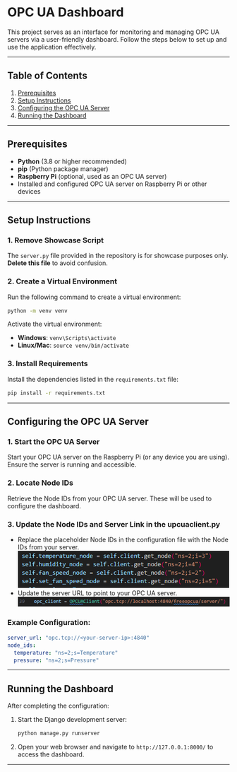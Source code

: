 # OPC UA Dashboard

This project serves as an interface for monitoring and managing OPC UA servers via a user-friendly dashboard. Follow the steps below to set up and use the application effectively.

---

## Table of Contents
1. [Prerequisites](#prerequisites)
2. [Setup Instructions](#setup-instructions)
3. [Configuring the OPC UA Server](#configuring-the-opc-ua-server)
4. [Running the Dashboard](#running-the-dashboard)

---

## Prerequisites

- **Python** (3.8 or higher recommended)
- **pip** (Python package manager)
- **Raspberry Pi** (optional, used as an OPC UA server)
- Installed and configured OPC UA server on Raspberry Pi or other devices

---

## Setup Instructions

### 1. Remove Showcase Script
The `server.py` file provided in the repository is for showcase purposes only. **Delete this file** to avoid confusion.  

### 2. Create a Virtual Environment
Run the following command to create a virtual environment:
```bash
python -m venv venv
```
Activate the virtual environment:
- **Windows**: `venv\Scripts\activate`
- **Linux/Mac**: `source venv/bin/activate`

### 3. Install Requirements
Install the dependencies listed in the `requirements.txt` file:
```bash
pip install -r requirements.txt
```

---

## Configuring the OPC UA Server

### 1. Start the OPC UA Server
Start your OPC UA server on the Raspberry Pi (or any device you are using). Ensure the server is running and accessible.

### 2. Locate Node IDs
Retrieve the Node IDs from your OPC UA server. These will be used to configure the dashboard.

### 3. Update the Node IDs and Server Link in the upcuaclient.py
- Replace the placeholder Node IDs in the configuration file with the Node IDs from your server.
    ![Alt text](./Screenshot%202025-01-13%20075437.png)
- Update the server URL to point to your OPC UA server.
    ![Alt text](./Screenshot%202025-01-13%20075615.png)

### Example Configuration:
```yaml
server_url: "opc.tcp://<your-server-ip>:4840"
node_ids:
  temperature: "ns=2;s=Temperature"
  pressure: "ns=2;s=Pressure"
```

---

## Running the Dashboard

After completing the configuration:
1. Start the Django development server:
   ```bash
   python manage.py runserver
   ```
2. Open your web browser and navigate to `http://127.0.0.1:8000/` to access the dashboard.

---

